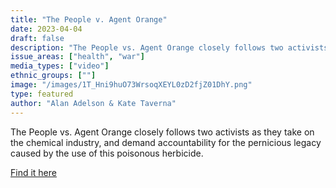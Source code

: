 ```yaml
---
title: "The People v. Agent Orange"
date: 2023-04-04
draft: false
description: "The People vs. Agent Orange closely follows two activists as they take on the chemical industry, and demand accountability for the pernicious legacy caused by the use of this poisonous herbicide."
issue_areas: ["health", "war"]
media_types: ["video"]
ethnic_groups: [""]
image: "/images/1T_Hni9huO73WrsoqXEYL0zD2fjZ01DhY.png"
type: featured
author: "Alan Adelson & Kate Taverna"
---
```


The People vs. Agent Orange closely follows two activists as they take on the chemical industry, and demand accountability for the pernicious legacy caused by the use of this poisonous herbicide.

[Find it here](https://www.pbs.org/independentlens/documentaries/the-people-vs-agent-orange/)
